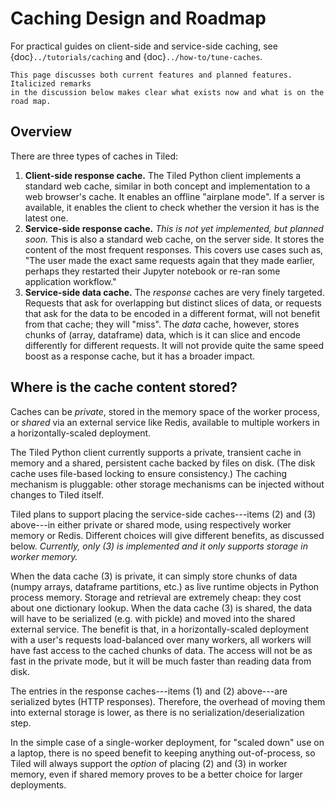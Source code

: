# Caching Design and Roadmap

For practical guides on client-side and service-side caching, see
{doc}`../tutorials/caching` and {doc}`../how-to/tune-caches`.

```{note}
This page discusses both current features and planned features. Italicized remarks
in the discussion below makes clear what exists now and what is on the road map.
```

## Overview

There are three types of caches in Tiled:

1. **Client-side response cache.** The Tiled Python client implements a standard
   web cache, similar in both concept and implementation to a web browser's cache.
   It enables an offline "airplane mode". If a server is available, it enables the
   client to check whether the version it has is the latest one.
2. **Service-side response cache.**
   _This is not yet implemented, but planned soon._  This is also a standard web
   cache, on the server side. It stores the content of the most frequent responses.
   This covers use cases such as, "The user made the exact same requests again that
   they made earlier, perhaps they restarted their Jupyter notebook or re-ran some
   application workflow."
3. **Service-side data cache.** The _response_ caches are very finely targeted.
   Requests that ask for overlapping but distinct slices of data, or requests that
   ask for the data to be encoded in a different format, will not benefit from that
   cache; they will "miss". The _data_ cache, however, stores chunks of (array,
   dataframe) data, which is it can slice and encode differently for different
   requests. It will not provide quite the same speed boost as a response cache,
   but it has a broader impact.

## Where is the cache content stored?

Caches can be _private_, stored in the memory space of the worker process,
or _shared_ via an external service like Redis, available to multiple workers
in a horizontally-scaled deployment.

The Tiled Python client currently supports a private, transient cache in memory
and a shared, persistent cache backed by files on disk. (The disk cache uses
file-based locking to ensure consistency.) The caching mechanism is pluggable:
other storage mechanisms can be injected without changes to Tiled itself.

Tiled plans to support placing the service-side caches---items (2) and (3)
above---in either private or shared mode, using respectively worker memory or
Redis. Different choices will give different benefits, as discussed below.
_Currently, only (3) is implemented and it only supports storage in worker
memory._

When the data cache (3) is private, it can simply store chunks of data (numpy
arrays, dataframe partitions, etc.) as live runtime objects in Python process
memory. Storage and retrieval are extremely cheap: they cost about one dictionary
lookup.  When the data cache (3) is shared, the data will have to be serialized
(e.g. with pickle) and moved into the shared external service. The benefit is
that, in a horizontally-scaled deployment with a user's requests load-balanced
over many workers, all workers will have fast access to the cached chunks of
data. The access will not be as fast in the private mode, but it will be much
faster than reading data from disk.

The entries in the response caches---items (1) and (2) above---are serialized
bytes (HTTP responses). Therefore, the overhead of moving them into external
storage is lower, as there is no serialization/deserialization step.

In the simple case of a single-worker deployment, for "scaled down" use on a
laptop, there is no speed benefit to keeping anything out-of-process, so Tiled
will always support the _option_ of placing (2) and (3) in worker memory, even
if shared memory proves to be a better choice for larger deployments.
